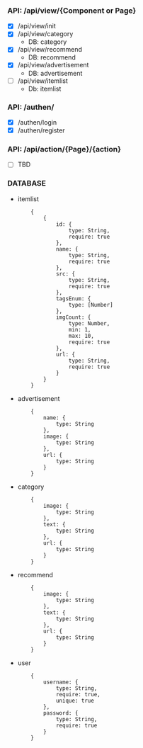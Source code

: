 ### API: /api/view/{Component or Page}
- [x] /api/view/init
- [x] /api/view/category
  - DB: category
- [x] /api/view/recommend
  - DB: recommend
- [x] /api/view/advertisement
  - DB: advertisement
- [ ] /api/view/itemlist
  - Db: itemlist

### API: /authen/
- [x] /authen/login
- [x] /authen/register

### API: /api/action/{Page}/{action}
- [ ] TBD

### DATABASE
- itemlist
    ```
        {
            {
                id: {
                    type: String,
                    require: true
                },
                name: {
                    type: String,
                    require: true
                },
                src: {
                    type: String,
                    require: true
                },
                tagsEnum: {
                    type: [Number]
                },
                imgCount: {
                    type: Number,
                    min: 1,
                    max: 10,
                    require: true
                },
                url: {
                    type: String,
                    require: true
                }
            }
        }
    ```
- advertisement
    ```
        {
            name: {
                type: String
            },
            image: {
                type: String
            },
            url: {
                type: String
            }
        }
    ```
- category
    ```
        {
            image: {
                type: String
            },
            text: {
                type: String
            },
            url: {
                type: String
            }
        }
    ```
- recommend
    ```
        {
            image: {
                type: String
            },
            text: {
                type: String
            },
            url: {
                type: String
            }
        }
    ```
- user
    ```
        {
            username: {
                type: String,
                require: true,
                unique: true
            },
            password: {
                type: String,
                require: true
            }
        }
    ```